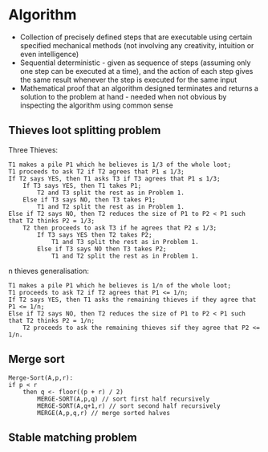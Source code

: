 # Algorithm

- Collection of precisely defined steps that are executable using certain specified mechanical methods (not involving any creativity, intuition or even intelligence)
- Sequential deterministic - given as sequence of steps (assuming only one step can be executed at a time), and the action of each step gives the same result whenever the step is executed for the same input
- Mathematical proof that an algorithm designed terminates and returns a solution to the problem at hand - needed when not obvious by inspecting the algorithm using common sense

## Thieves loot splitting problem

Three Thieves:

```pseudocode
T1 makes a pile P1 which he believes is 1/3 of the whole loot;
T1 proceeds to ask T2 if T2 agrees that P1 ≤ 1/3;
If T2 says YES, then T1 asks T3 if T3 agrees that P1 ≤ 1/3;
	If T3 says YES, then T1 takes P1;
		T2 and T3 split the rest as in Problem 1.
	Else if T3 says NO, then T3 takes P1;
		T1 and T2 split the rest as in Problem 1.
Else if T2 says NO, then T2 reduces the size of P1 to P2 < P1 such that T2 thinks P2 = 1/3;
	T2 then proceeds to ask T3 if he agrees that P2 ≤ 1/3;
		If T3 says YES then T2 takes P2;
			T1 and T3 split the rest as in Problem 1.
		Else if T3 says NO then T3 takes P2;
			T1 and T2 split the rest as in Problem 1.
```

n thieves generalisation:

```pseudocode
T1 makes a pile P1 which he believes is 1/n of the whole loot;
T1 proceeds to ask T2 if T2 agrees that P1 <= 1/n;
If T2 says YES, then T1 asks the remaining thieves if they agree that P1 <= 1/n;
Else if T2 says NO, then T2 reduces the size of P1 to P2 < P1 such that T2 thinks P2 = 1/n;
	T2 proceeds to ask the remaining thieves sif they agree that P2 <= 1/n.
```





## Merge sort

```pseudocode
Merge-Sort(A,p,r):
if p < r
	then q <- floor((p + r) / 2)
		MERGE-SORT(A,p,q) // sort first half recursively
		MERGE-SORT(A,q+1,r) // sort second half recursively
		MERGE(A,p,q,r) // merge sorted halves
```





## Stable matching problem











